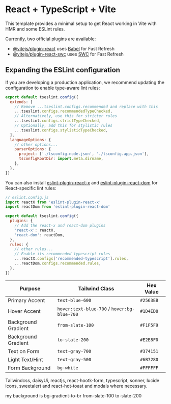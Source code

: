 # React + TypeScript + Vite

This template provides a minimal setup to get React working in Vite with HMR and some ESLint rules.

Currently, two official plugins are available:

- [@vitejs/plugin-react](https://github.com/vitejs/vite-plugin-react/blob/main/packages/plugin-react) uses [Babel](https://babeljs.io/) for Fast Refresh
- [@vitejs/plugin-react-swc](https://github.com/vitejs/vite-plugin-react/blob/main/packages/plugin-react-swc) uses [SWC](https://swc.rs/) for Fast Refresh

## Expanding the ESLint configuration

If you are developing a production application, we recommend updating the configuration to enable type-aware lint rules:

```js
export default tseslint.config({
  extends: [
    // Remove ...tseslint.configs.recommended and replace with this
    ...tseslint.configs.recommendedTypeChecked,
    // Alternatively, use this for stricter rules
    ...tseslint.configs.strictTypeChecked,
    // Optionally, add this for stylistic rules
    ...tseslint.configs.stylisticTypeChecked,
  ],
  languageOptions: {
    // other options...
    parserOptions: {
      project: ['./tsconfig.node.json', './tsconfig.app.json'],
      tsconfigRootDir: import.meta.dirname,
    },
  },
})
```

You can also install [eslint-plugin-react-x](https://github.com/Rel1cx/eslint-react/tree/main/packages/plugins/eslint-plugin-react-x) and [eslint-plugin-react-dom](https://github.com/Rel1cx/eslint-react/tree/main/packages/plugins/eslint-plugin-react-dom) for React-specific lint rules:

```js
// eslint.config.js
import reactX from 'eslint-plugin-react-x'
import reactDom from 'eslint-plugin-react-dom'

export default tseslint.config({
  plugins: {
    // Add the react-x and react-dom plugins
    'react-x': reactX,
    'react-dom': reactDom,
  },
  rules: {
    // other rules...
    // Enable its recommended typescript rules
    ...reactX.configs['recommended-typescript'].rules,
    ...reactDom.configs.recommended.rules,
  },
})
```
| Purpose             | Tailwind Class                              | Hex Value |
| ------------------- | ------------------------------------------- | --------- |
| Primary Accent      | `text-blue-600`                             | `#2563EB` |
| Hover Accent        | `hover:text-blue-700` / `hover:bg-blue-700` | `#1D4ED8` |
| Background Gradient | `from-slate-100`                            | `#F1F5F9` |
| Background Gradient | `to-slate-200`                              | `#E2E8F0` |
| Text on Form        | `text-gray-700`                             | `#374151` |
| Light Text/Hint     | `text-gray-500`                             | `#6B7280` |
| Form Background     | `bg-white`                                  | `#FFFFFF` |

Tailwindcss, daisyUi, reactjs, react-hootk-form, typescript, sonner, lucide icons, sweetalert and react-hot-toast and modals where necessary.

my background is bg-gradient-to-br from-slate-100 to-slate-200
